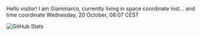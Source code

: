 Hello visitor! I am Giammarco, currently living in space coordinate lost... and time coordinate Wednesday, 20 October, 08:07 CEST

![GitHub Stats](https://github-readme-stats.vercel.app/api?username=grcasanova)
